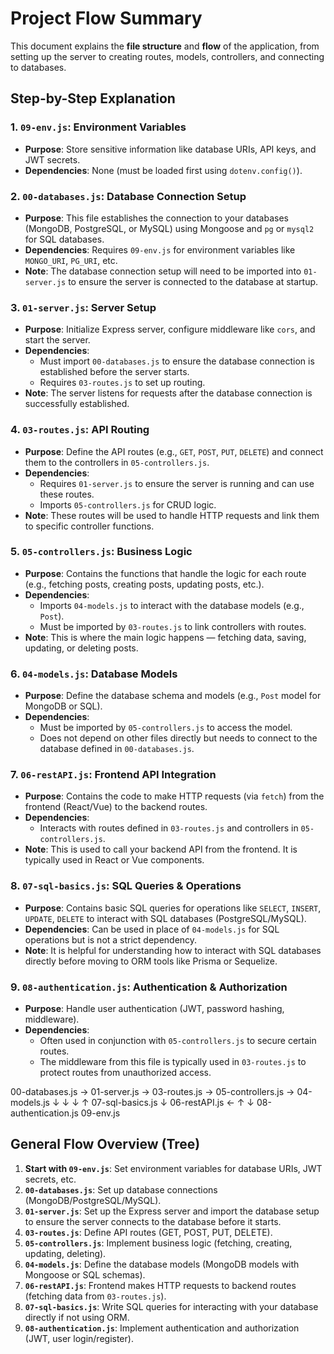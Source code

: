 # Project Flow Summary

This document explains the **file structure** and **flow** of the application, from setting up the server to creating routes, models, controllers, and connecting to databases.

## Step-by-Step Explanation

### 1. **`09-env.js`**: Environment Variables
   - **Purpose**: Store sensitive information like database URIs, API keys, and JWT secrets.
   - **Dependencies**: None (must be loaded first using `dotenv.config()`).

### 2. **`00-databases.js`**: Database Connection Setup
   - **Purpose**: This file establishes the connection to your databases (MongoDB, PostgreSQL, or MySQL) using Mongoose and `pg` or `mysql2` for SQL databases.
   - **Dependencies**: Requires `09-env.js` for environment variables like `MONGO_URI`, `PG_URI`, etc.
   - **Note**: The database connection setup will need to be imported into `01-server.js` to ensure the server is connected to the database at startup.

### 3. **`01-server.js`**: Server Setup
   - **Purpose**: Initialize Express server, configure middleware like `cors`, and start the server.
   - **Dependencies**: 
     - Must import `00-databases.js` to ensure the database connection is established before the server starts.
     - Requires `03-routes.js` to set up routing.
   - **Note**: The server listens for requests after the database connection is successfully established.

### 4. **`03-routes.js`**: API Routing
   - **Purpose**: Define the API routes (e.g., `GET`, `POST`, `PUT`, `DELETE`) and connect them to the controllers in `05-controllers.js`.
   - **Dependencies**: 
     - Requires `01-server.js` to ensure the server is running and can use these routes.
     - Imports `05-controllers.js` for CRUD logic.
   - **Note**: These routes will be used to handle HTTP requests and link them to specific controller functions.

### 5. **`05-controllers.js`**: Business Logic
   - **Purpose**: Contains the functions that handle the logic for each route (e.g., fetching posts, creating posts, updating posts, etc.).
   - **Dependencies**: 
     - Imports `04-models.js` to interact with the database models (e.g., `Post`).
     - Must be imported by `03-routes.js` to link controllers with routes.
   - **Note**: This is where the main logic happens — fetching data, saving, updating, or deleting posts.

### 6. **`04-models.js`**: Database Models
   - **Purpose**: Define the database schema and models (e.g., `Post` model for MongoDB or SQL).
   - **Dependencies**: 
     - Must be imported by `05-controllers.js` to access the model.
     - Does not depend on other files directly but needs to connect to the database defined in `00-databases.js`.

### 7. **`06-restAPI.js`**: Frontend API Integration
   - **Purpose**: Contains the code to make HTTP requests (via `fetch`) from the frontend (React/Vue) to the backend routes.
   - **Dependencies**: 
     - Interacts with routes defined in `03-routes.js` and controllers in `05-controllers.js`.
   - **Note**: This is used to call your backend API from the frontend. It is typically used in React or Vue components.

### 8. **`07-sql-basics.js`**: SQL Queries & Operations
   - **Purpose**: Contains basic SQL queries for operations like `SELECT`, `INSERT`, `UPDATE`, `DELETE` to interact with SQL databases (PostgreSQL/MySQL).
   - **Dependencies**: Can be used in place of `04-models.js` for SQL operations but is not a strict dependency.
   - **Note**: It is helpful for understanding how to interact with SQL databases directly before moving to ORM tools like Prisma or Sequelize.

### 9. **`08-authentication.js`**: Authentication & Authorization
   - **Purpose**: Handle user authentication (JWT, password hashing, middleware).
   - **Dependencies**: 
     - Often used in conjunction with `05-controllers.js` to secure certain routes.
     - The middleware from this file is typically used in `03-routes.js` to protect routes from unauthorized access.

<!-- ---------------------------------------------------------------------------------------------------- -->
00-databases.js → 01-server.js → 03-routes.js → 05-controllers.js → 04-models.js
↓ ↓ ↓ ↑
07-sql-basics.js ↓ 06-restAPI.js ←
↑ ↓
08-authentication.js 09-env.js
<!-- ---------------------------------------------------------------------------------------------------- -->

## General Flow Overview (Tree)

1. **Start with `09-env.js`**: Set environment variables for database URIs, JWT secrets, etc.
2. **`00-databases.js`**: Set up database connections (MongoDB/PostgreSQL/MySQL).
3. **`01-server.js`**: Set up the Express server and import the database setup to ensure the server connects to the database before it starts.
4. **`03-routes.js`**: Define API routes (GET, POST, PUT, DELETE).
5. **`05-controllers.js`**: Implement business logic (fetching, creating, updating, deleting).
6. **`04-models.js`**: Define the database models (MongoDB models with Mongoose or SQL schemas).
7. **`06-restAPI.js`**: Frontend makes HTTP requests to backend routes (fetching data from `03-routes.js`).
8. **`07-sql-basics.js`**: Write SQL queries for interacting with your database directly if not using ORM.
9. **`08-authentication.js`**: Implement authentication and authorization (JWT, user login/register).
